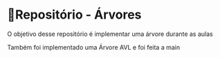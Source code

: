 <h1>🌳Repositório - Árvores</h1>
<p>O objetivo desse repositório é implementar uma árvore durante as aulas</p>
<p>Também foi implementado uma Árvore AVL e foi feita a main</p>
